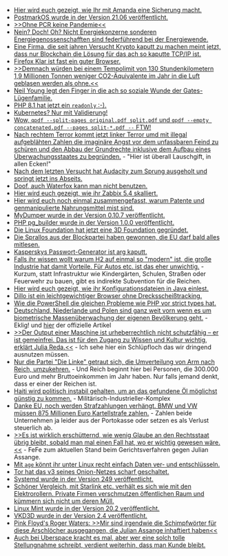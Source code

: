 * [Hier wird euch gezeigt, wie Ihr mit Amanda eine Sicherung macht.](https://utcc.utoronto.ca/~cks/space/blog/sysadmin/AmandaAlwaysFullBackups)
* [PostmarkOS wurde in der Version 21.06 veröffentlicht.](https://postmarketos.org/blog/2021/07/04/v21.06-release/)
* [>>Ohne PCR keine Pandemie<<](https://orbisnjus.com/2021/07/05/ohne-pcr-keine-pandemie-und-in-portugal-verschwinden-beinahe-alle-corona-toten-wie-von-zauberhand-op-ed/)
* [Nein? Doch! Oh? Nicht Energiekonzerne sonderen Energiegenossenschafften sind federführend bei der Energiewende.](https://www.sonnenseite.com/de/wirtschaft/energiegenossenschaften-treiben-energiewende-voran/)
* [Eine Firma, die seit jahren Versucht Krypto kaputt zu machen meint jetzt, dass nur Blockchain die Lösung für das ach so kaputte TCP/IP ist.](https://blog.fefe.de/?ts=9e1dc202)
* [Firefox Klar ist fast ein guter Browser.](https://www.kuketz-blog.de/firefox-klar-focus-datensendeverhalten-android-app-browser-check-teil15/)
* [>>Demnach würden bei einem Tempolimit von 130 Stundenkilometern 1,9 Millionen Tonnen weniger CO2-Äquivalente im Jahr in die Luft geblasen werden als ohne.<<](http://blog.todamax.net/2021/hoert-nicht-auf-die-verlierer/)
* [Neil Young legt den Finger in die ach so soziale Wunde der Gates-Lügenfamilie.](https://netzfrauen.org/2021/07/05/farmaid/)
* [PHP 8.1 hat jetzt ein `readonly` :-).](https://stitcher.io/blog/cloning-readonly-properties-in-php-81)
* [Kubernetes? Nur mit Validierung!](https://opensource.com/article/21/7/kubernetes-schema-validation)
* [Wow, `qpdf --split-pages original.pdf split.pdf` und `qpdf --empty concatenated.pdf --pages split-*.pdf --` FTW!](https://opensource.com/article/21/7/qpdf-command-line)
* [Nach rechtem Terror kommt jetzt linker Terror umd mit illegal aufgeblähten Zahlen die imaginäre Angst vor dem unfassbaren Feind zu schüren und den Abbau der Grundrechte inklusive dem Aufbau eines Überwachungsstaates zu begründen.](https://netzpolitik.org/2021/ausscheidender-eu-berater-gilles-de-kerchove-erfindet-linksterroristische-gefahr/) - "Hier ist überall Lauschgift, in allen Ecken!"
* [Nach dem letzten Versucht hat Audacity zum Sprung ausgeholt und springt jetzt ins Abseits.](https://www.borncity.com/blog/2021/07/06/das-war-es-mit-audacity-neue-datenschutzvereinbarung/)
* [Doof, auch Waterfox kann man nicht benutzen.](https://www.kuketz-blog.de/waterfox-datensendeverhalten-desktop-version-browser-check-teil16/)
* [Hier wird euch gezeigt, wie ihr Zabbix 5.4 skalliert.](https://blog.zabbix.com/scalability-improvements/14832/)
* [Hier wird euch noch einmal zusammengefasst, warum Patente und genmanipulierte Nahrungsmittel mist sind.](https://netzfrauen.org/2021/07/06/corporations-2/)
* [MyDumper wurde in der Version 0.10.7 veröffentlicht.](https://www.percona.com/blog/mydumper-0-10-7-is-now-available/)
* [PHP pg_builder wurde in der Version 1.0.0 veröffentlicht.](https://www.postgresql.org/about/news/pg_builder-100-and-pg_wrapper-100-packages-for-php-released-2255/)
* [Die Linux Foundation hat jetzt eine 3D Foundation gegründet.](https://www.phoronix.com/scan.php?page=article&item=open-3d-engine&num=1)
* [Die Sprallos aus der Blockpartei haben gewonnen, die EU darf bald alles mitlesen.](https://www.patrick-breyer.de/chatkontrolle-eu-verordnung-zur-flaechendeckenden-und-verdachtslosen-durchsuchung-elektronischer-nachrichten-angenommen-klage-geplant-widerstand-gegen-ausweitung/)
* [Kasperskys Passwort-Generator ist arg kaputt.](https://blog.fefe.de/?ts=9e1a75d0)
* [Falls ihr wissen wollt warum H2 auf einmal so "modern" ist, die große Industrie hat damit Vorteile. Für Autos etc. ist das eher unwichtig.](https://www.sonnenseite.com/de/energie/die-h2-leiter-zeigt-wo-wasserstoff-sinn-macht/) - Kurzum, statt Infrastruktur wie Kindergärten, Schulen, Straßen oder Feuerwehr zu bauen, gibt es indirekte Subvention für die Reichen.
* [Hier wird euch gezeigt, wie ihr Konfigurationsdateien in Java einlest.](https://opensource.com/article/21/7/parsing-config-files-java)
* [Dillo ist ein leichtgewichtiger Browser ohne Drecksscheißtracking.](https://www.dillo.org/)
* [Wie die PowerShell die gleichen Probleme wie PHP vor strict types hat.](https://sid-500.com/2021/07/07/powershell-null-vs-isnullorempty/)
* [Deutschland, Niederlande und Polen sind ganz weit vorn wenn es um biometrische Massenüberwachung der eigenen Bevölkerung geht.](https://www.patrick-breyer.de/europaabgeordneter-kritisiert-boom-der-biometrischen-massenueberwachung-in-deutschland/) - Eklig! und [hier](https://netzpolitik.org/2021/forschungsbericht-schockierendes-ausmass-von-biometrischer-ueberwachung-in-europa/) der offizielle Artikel
* [>>Der Output einer Maschine ist urheberrechtlich nicht schutzfähig – er ist gemeinfrei. Das ist für den Zugang zu Wissen und Kultur wichtig, erklärt Julia Reda.<<](https://netzpolitik.org/2021/edit-policy-githubs-ki-copilot-ist-keine-urheberrechtsverletzung/) - Ich sehe hier ein Schlüpfloch das wir dringend ausnutzen müssen.
* [Nur die Partei "Die Linke" getraut sich, die Umverteilung von Arm nach Reich, umzukehren.](https://blog.fefe.de/?ts=9e1985d8) - Und Reich beginnt hier bei Personen, die 300.000 Euro und mehr Bruttoeinkommen im Jahr haben. Nur falls jemand denkt, dass er einer der Reichen ist.
* [Haiti wird politisch instabil gehalten, um an das gefundene Öl möglichst günstig zu kommen.](https://blog.fefe.de/?ts=9e1827f5) - Militärisch-Industrieller-Komplex
* [Danke EU, noch werden Strafzahlungen verhängt. BMW und VW müssen 875 Millionen Euro Kartellstrafe zahlen.](https://blog.fefe.de/?ts=9e18230f) - Zahlen beide Unternehmen ja leider aus der Portokasse oder setzen es als Verlust steuerlich ab.
* [>>Es ist wirklich erschütternd, wie wenig Glaube an den Rechtsstaat übrig bleibt, sobald man mal einen Fall hat, wo er wichtig gewesen wäre.<<](https://blog.fefe.de/?ts=9e18218a) - FeFe zum aktuellen Stand beim Gerichtsverfahren gegen Julian Assange.
* [Mit `age` könnt ihr unter Linux recht einfach Daten ver- und entschlüsseln.](https://opensource.com/article/21/7/linux-age)
* [Tor hat das v3 seines Onion-Netzes scharf geschaltet.](https://www.bleepingcomputer.com/news/security/tor-browser-adds-new-anti-censorship-feature-v2-onion-warnings/)
* [Systemd wurde in der Version 249 veröffentlicht.](https://www.phoronix.com/scan.php?page=news_item&px=systemd-249)
* [Schöner Vergleich, mit Starlink etc. verhält es sich wie mit den Elektrorollern. Private Firmen verschmutzen öffentlichen Raum und kümmern sich nicht um deren Müll.](https://netzpolitik.org/2021/starlink-co-der-sternenhimmel-gehoert-uns-allen-und-nicht-elon-musk-und-jeff-bezos/)
* [Linux Mint wurde in der Version 20.2 veröffentlicht.](https://www.planet3dnow.de/cms/62978-linux-mint-20-2-uma-als-version-mit-cinnamon-xfce-und-mate-erschienen/)
* [VKD3D wurde in der Version 2.4 veröffentlicht.](https://www.phoronix.com/scan.php?page=news_item&px=VKD3D-Proton-2.4)
* [Pink Floyd's Roger Waters: >>Mir sind irgendwie die Schimpfwörter für diese Arschlöcher ausgegangen, die Julian Assange inhaftiert haben<<](https://tuxproject.de/blog/2021/07/helft-roger-waters/)
* [Auch bei Uberspace kracht es mal, aber wer eine solch tolle Stellungnahme schreibt, verdient weiterhin, dass man Kunde bleibt.](https://blog.uberspace.de/ausfall-am-29-06-2021/)
